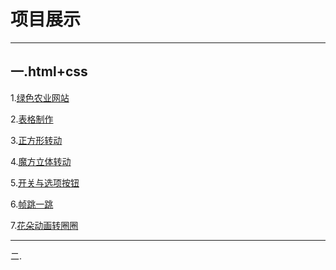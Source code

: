 <h1>项目展示</h1>
<hr>
<h2>一.html+css</h2>
  <p>1.<a href="http://MyisCZQ.github.io/html+css/农业/noye/index.html">绿色农业网站</a></p>
  <p>2.<a href="http://MyisCZQ.github.io/html+css/biaoge.html">表格制作</a></p>
  <p> 3.<a href="http://MyisCZQ.github.io/html+css/1.1.html">正方形转动</a></p> 
  <p>4.<a href="http://MyisCZQ.github.io/html+css/1.0.html">魔方立体转动</a></p>
  <p>5.<a href="http://MyisCZQ.github.io/html+css/5.0.html">开关与选项按钮</a></p>   
  <p>6.<a href="http://MyisCZQ.github.io/html+css/2.0.html">帧跳一跳</a></p>  
  <p>7.<a href="http://MyisCZQ.github.io/html+css/3.0.html">花朵动画转圈圈</a></p>  

<hr>  
 二.
  
  
